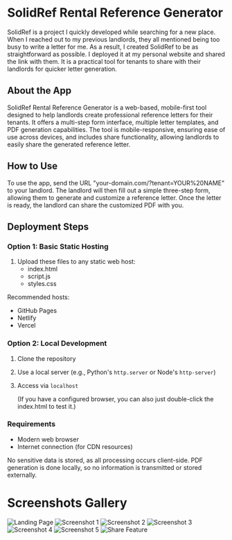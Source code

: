 # SolidRef Rental Reference Generator

SolidRef is a project I quickly developed while searching for a new place. When I reached out to my previous landlords, they all mentioned being too busy to write a letter for me. As a result, I created SolidRef to be as straightforward as possible. I deployed it at my personal website and shared the link with them. It is a practical tool for tenants to share with their landlords for quicker letter generation.

## About the App
SolidRef Rental Reference Generator is a web-based, mobile-first tool designed to help landlords create professional reference letters for their tenants. It offers a multi-step form interface, multiple letter templates, and PDF generation capabilities. The tool is mobile-responsive, ensuring ease of use across devices, and includes share functionality, allowing landlords to easily share the generated reference letter.

## How to Use
To use the app, send the URL "your-domain.com/?tenant=YOUR%20NAME" to your landlord. The landlord will then fill out a simple three-step form, allowing them to generate and customize a reference letter. Once the letter is ready, the landlord can share the customized PDF with you.

## Deployment Steps

### Option 1: Basic Static Hosting
1. Upload these files to any static web host:
   - index.html
   - script.js
   - styles.css

Recommended hosts:
- GitHub Pages
- Netlify
- Vercel

### Option 2: Local Development
1. Clone the repository
2. Use a local server (e.g., Python's `http.server` or Node's `http-server`)
3. Access via `localhost`

   (If you have a configured browser, you can also just double-click the index.html to test it.)

### Requirements
- Modern web browser
- Internet connection (for CDN resources)

No sensitive data is stored, as all processing occurs client-side. PDF generation is done locally, so no information is transmitted or stored externally.

# Screenshots Gallery
![Landing Page](screenshots/solidref-landing.png)
![Screenshot 1](screenshots/solidref-1.jpg)
![Screenshot 2](screenshots/solidref-2.jpg)
![Screenshot 3](screenshots/solidref-3.jpg)
![Screenshot 4](screenshots/solidref-4.jpeg)
![Screenshot 5](screenshots/solidref-5.jpg)
![Share Feature](screenshots/solidref-share.jpg)
